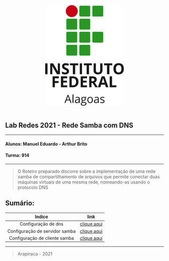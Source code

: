 <center> 
<img src="media/images/logo-if.png" alt="Logo Ifal" width="250"/>
</center>

<br/>

## Lab Redes 2021 - Rede Samba com DNS
___
#### Alunos: Manuel Eduardo - Arthur Brito
#### Turma: 914
___
> O Roteiro preparado discorre sobre a implementação de uma rede samba de compartilhamento de arquivos que permite conectar duas máquinas virtuais de uma mesma rede, nomeando-as usando o protocolo DNS

## Sumário:


Indice            |  link
:-------------------------:|:-------------------------:
Configuração de dns   |   [clique aqui](/dns)
Configuração de servidor samba   |   [clique aqui](/samba/server)
Configuração de cliente samba   |   [clique aqui](/samba/client)
____
> Arapiraca - 2021